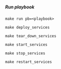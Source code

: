 ##### Run playbook

```shell
make run pb=<playbook>

make deploy_services

make tear_down_services

make start_services

make stop_services

make restart_services
```
